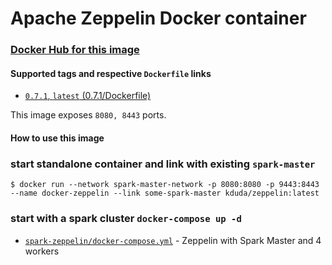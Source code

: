 # Apache Zeppelin Docker container

### [Docker Hub for this image](https://hub.docker.com/r/kduda/zeppelin/)

#### Supported tags and respective `Dockerfile` links
* [`0.7.1`, `latest`  (0.7.1/Dockerfile)](https://github.com/DudaKamil/docker-zeppelin/blob/master/Dockerfile) 

This image exposes `8080, 8443` ports.

#### How to use this image
### start standalone container and link with existing `spark-master`
`$ docker run --network spark-master-network -p 8080:8080 -p 9443:8443 --name docker-zeppelin --link some-spark-master kduda/zeppelin:latest`

### start with a spark cluster `docker-compose up -d`
* [`spark-zeppelin/docker-compose.yml`](https://github.com/DudaKamil/docker-spark/blob/master/spark-zeppelin/docker-compose.yml) - Zeppelin with Spark Master and 4 workers
